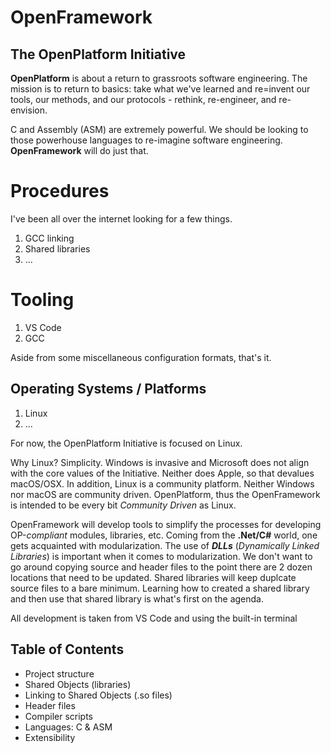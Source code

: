 # OpenFramework
## The OpenPlatform Initiative

 **OpenPlatform** is about a return to grassroots software engineering. The mission is to return to basics: take what we've learned and re=invent our tools, our methods, and our protocols - rethink, re-engineer, and re-envision.

 C and Assembly (ASM) are extremely powerful. We should be looking to those powerhouse languages to re-imagine software engineering. **OpenFramework** will do just that.

 # Procedures
 I've been all over the internet looking for a few things.

 1. GCC linking
 2. Shared libraries
 3. ...

 # Tooling
 1. VS Code
 2. GCC

 Aside from some miscellaneous configuration formats, that's it.

 ## Operating Systems / Platforms
 1. Linux
 2. ...

 For now, the OpenPlatform Initiative is focused on Linux.

 Why Linux? Simplicity. Windows is invasive and Microsoft does not align with the core values of the Initiative. Neither does Apple, so that devalues macOS/OSX. In addition, Linux is a community platform. Neither Windows nor macOS are community driven. OpenPlatform, thus the OpenFramework is intended to be every bit *Community Driven* as Linux.

 OpenFramework will develop tools to simplify the processes for developing OP-*compliant* modules, libraries, etc. Coming from the **.Net/C#** world, one gets acquainted with modularization. The use of ***DLLs*** (*Dynamically Linked Libraries*) is important when it comes to modularization. We don't want to go around copying source and header files to the point there are 2 dozen locations that need to be updated. Shared libraries will keep duplcate source files to a bare minimum. Learning how to created a shared library and then use that shared library is what's first on the agenda.

 All development is taken from VS Code and using the built-in terminal

 ## **Table of Contents**
 - Project structure
 - Shared Objects (libraries)
 - Linking to Shared Objects (.so files)
 - Header files
 - Compiler scripts
 - Languages: C & ASM
 - Extensibility
